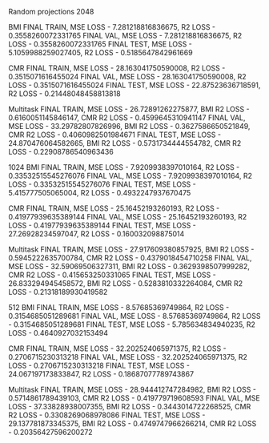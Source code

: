 Random projections
2048

BMI 
FINAL TRAIN, MSE LOSS - 7.281218816836675, R2 LOSS - 0.3558260072331765 
FINAL VAL, MSE LOSS - 7.281218816836675, R2 LOSS - 0.3558260072331765 
FINAL TEST, MSE LOSS - 5.1059988259027405, R2 LOSS - 0.5185647842961669 

CMR 
FINAL TRAIN, MSE LOSS - 28.163041750590008, R2 LOSS - 0.3515071616455024 
FINAL VAL, MSE LOSS - 28.163041750590008, R2 LOSS - 0.3515071616455024 
FINAL TEST, MSE LOSS - 22.87523636718591, R2 LOSS - 0.21448048458813818 

Multitask
FINAL TRAIN, MSE LOSS - 26.72891262275877, BMI R2 LOSS - 0.6160051145846147, CMR R2 LOSS - 0.4599645310941147 
FINAL VAL, MSE LOSS - 33.29782807826996, BMI R2 LOSS - 0.3627586650521849, CMR R2 LOSS - 0.4060982501984671 
FINAL TEST, MSE LOSS - 24.870476064582665, BMI R2 LOSS - 0.5731734444554782, CMR R2 LOSS - 0.22908786540963436 

1024
BMI
FINAL TRAIN, MSE LOSS - 7.9209938397010164, R2 LOSS - 0.33532515545276076 
FINAL VAL, MSE LOSS - 7.9209938397010164, R2 LOSS - 0.33532515545276076 
FINAL TEST, MSE LOSS - 5.415777505065004, R2 LOSS - 0.4932247937670475 

CMR 
FINAL TRAIN, MSE LOSS - 25.16452193260193, R2 LOSS - 0.41977939635389144 
FINAL VAL, MSE LOSS - 25.16452193260193, R2 LOSS - 0.41977939635389144 
FINAL TEST, MSE LOSS - 27.26928234597047, R2 LOSS - 0.160032098875014 
 
Multitask
FINAL TRAIN, MSE LOSS - 27.917609380857925, BMI R2 LOSS - 0.5945222635700784, CMR R2 LOSS - 0.4379018454710258 
FINAL VAL, MSE LOSS - 32.59069506327311, BMI R2 LOSS - 0.3629398507999282, CMR R2 LOSS - 0.415653250331065 
FINAL TEST, MSE LOSS - 26.833294945458572, BMI R2 LOSS - 0.5283810332264084, CMR R2 LOSS - 0.21318189930419582 


512
BMI 
FINAL TRAIN, MSE LOSS - 8.57685369749864, R2 LOSS - 0.3154685051289681 
FINAL VAL, MSE LOSS - 8.57685369749864, R2 LOSS - 0.3154685051289681 
FINAL TEST, MSE LOSS - 5.785634834940235, R2 LOSS - 0.4640927032153494 

CMR 
FINAL TRAIN, MSE LOSS - 32.202524065971375, R2 LOSS - 0.2706715230313218 
FINAL VAL, MSE LOSS - 32.202524065971375, R2 LOSS - 0.2706715230313218 
FINAL TEST, MSE LOSS - 24.067197173833847, R2 LOSS - 0.18687077789743867 

Multitask
FINAL TRAIN, MSE LOSS - 28.944412747284982, BMI R2 LOSS - 0.5714861789439103, CMR R2 LOSS - 0.419779719608593 
FINAL VAL, MSE LOSS - 37.33828938007355, BMI R2 LOSS - 0.3443014722268525, CMR R2 LOSS - 0.3308269068978086 
FINAL TEST, MSE LOSS - 29.137781873345375, BMI R2 LOSS - 0.4749747966266214, CMR R2 LOSS - 0.20356427596200272 